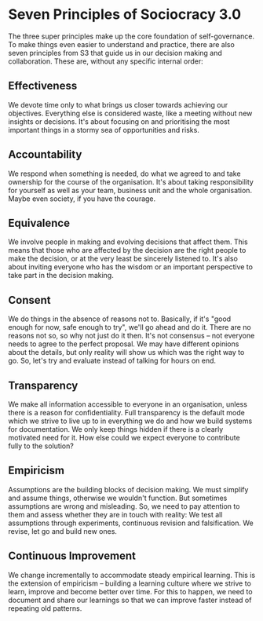 # Seven Principles of Sociocracy 3.0
The three super principles make up the core foundation of self-governance. To make things even easier to understand and practice, there are also seven principles from S3 that guide us in our decision making and collaboration. These are, without any specific internal order:

## Effectiveness
We devote time only to what brings us closer towards achieving our objectives. Everything else is considered waste, like a meeting without new insights or decisions. It's about focusing on and prioritising the most important things in a stormy sea of opportunities and risks.
 
## Accountability
We respond when something is needed, do what we agreed to and take ownership for the course of the organisation. It's about taking responsibility for yourself as well as your team, business unit and the whole organisation. Maybe even society, if you have the courage.
 
## Equivalence
We involve people in making and evolving decisions that affect them. This means that those who are affected by the decision are the right people to make the decision, or at the very least be sincerely listened to. It's also about inviting everyone who has the wisdom or an important perspective to take part in the decision making.
 
## Consent
We do things in the absence of reasons not to. Basically, if it's "good enough for now, safe enough to try", we'll go ahead and do it. There are no reasons not so, so why not just do it then. It's not consensus – not everyone needs to agree to the perfect proposal. We may have different opinions about the details, but only reality will show us which was the right way to go. So, let's try and evaluate instead of talking for hours on end.
 
## Transparency
We make all information accessible to everyone in an organisation, unless there is a reason for confidentiality. Full transparency is the default mode which we strive to live up to in everything we do and how we build systems for documentation. We only keep things hidden if there is a clearly motivated need for it. How else could we expect everyone to contribute fully to the solution?
 
## Empiricism
Assumptions are the building blocks of decision making. We must simplify and assume things, otherwise we wouldn't function. But sometimes assumptions are wrong and misleading.  So, we need to pay attention to them and assess whether they are in touch with reality: We test all assumptions through experiments, continuous revision and falsification. We revise, let go and build new ones.
 
## Continuous Improvement
We change incrementally to accommodate steady empirical learning. This is the extension of empiricism – building a learning culture where we strive to learn, improve and become better over time. For this to happen, we need to document and share our learnings so that we can improve faster instead of repeating old patterns.
